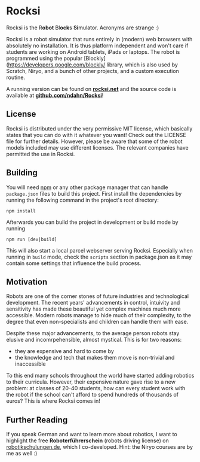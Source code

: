 # Rocksi
Rocksi is the R**obot** Bl**ock**s **Si**mulator. Acronyms are strange :)

Rocksi is a robot simulator that runs entirely in (modern) web browsers with absolutely no installation. It is thus platform independent and won't care if students are working on Android tablets, iPads or laptops. The robot is programmed using the popular [Blockly](https://developers.google.com/blockly/ library, which is also used by Scratch, Niryo, and a bunch of other projects, and a custom execution routine. 

A running version can be found on **[rocksi.net](https://rocksi.net)** and the source code is available at **[github.com/ndahn/Rocksi](https://github.com/ndahn/Rocksi)**!


## License
Rocksi is distributed under the very permissive MIT license, which basically states that you can do with it whatever you want! Check out the LICENSE file for further details. However, please be aware that some of the robot models included may use different licenses. The relevant companies have permitted the use in Rocksi.


## Building
You will need [npm](https://www.npmjs.com/) or any other package manager that can handle `package.json` files to build this project. First install the dependencies by running the following command in the project's root directory:
```
npm install
```

Afterwards you can build the project in development or build mode by running
```
npm run [dev|build]
```

This will also start a local parcel webserver serving Rocksi. Especially when running in `build` mode, check the `scripts` section in package.json as it may contain some settings that influence the build process.


## Motivation
Robots are one of the corner stones of future industries and technological development. The recent years' advancements in control, intuivity and sensitivity has made these beautiful yet complex machines much more accessible. Modern robots manage to hide much of their complexity, to the degree that even non-specialists and children can handle them with ease. 

Despite these major advancements, to the average person robots stay elusive and incomrpehensible, almost mystical. This is for two reasons:
* they are expensive and hard to come by
* the knowledge and tech that makes them move is non-trivial and inaccessible

To this end many schools throughout the world have started adding robotics to their curricula. However, their expensive nature gave rise to a new problem: at classes of 20-40 students, how can every student work with the robot if the school can't afford to spend hundreds of thousands of euros? This is where Rocksi comes in!


## Further Reading
If you speak German and want to learn more about robotics, I want to highlight the free **Roboterführerschein** (robots driving license) on [robotikschulungen.de](https://robotikschulungen.de), which I co-developed. Hint: the Niryo courses are by me as well :)
